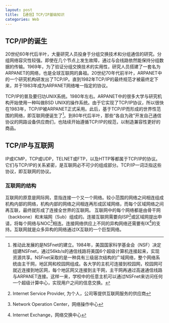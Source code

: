 ```yaml
---
layout: post
title: 【通信】TCP/IP基础知识
categories: Web
---
```

## TCP/IP的诞生
20世纪60年代后半叶，大量研究人员投身于分组交换技术和分组通信的研究。分组网络容灾性较强。即使在几个节点上发生故障，通过与会线路依然能保持分组数据的传输。1969年，为了验证分组交换技术的实用性，研究人员搭建了一套名为ARPANET的网络，也是全球互联网的鼻祖。20世纪70年代前半叶，ARPANET中的一个研究机构研发出了TCP/IP。直到1982年TCP/IP的最终规范才被最终定下来，并于1983年成为ARPANET网络唯一指定的协议。

TCP/IP的普及要归功UNIX系统。1980年左右。ARPANET中的很多大学与研究机构开始使用一种叫做BSD UNIX的操作系统。由于它实现了TCP/IP协议，所以很快在1983年，TCP/IP被ARPANET正式采用。此后，基于TCP/IP而形成的世界性范围的网络，即互联网便诞生了[^4]。到80年代后半叶，那些“各自为政”开发自己通信协议的网路设备供应商们，也陆续开始遵循TCP/IP的规范，以制造兼容性更好的商品。

## TCP/IP与互联网
IP或ICMP，TCP或UDP，TELNET或FTP，以及HTTP等都属于TCP/IP的协议。它们与TCP/IP的关系紧密，是互联网必不可少的组成部分。TCP/IP一词泛指这些协议，即互联网的协议。
### 互联网的结构
互联网的原意是网际网，意指连接一个又一个网络。较小范围的网络之间相连组成机构内部的网络，机构内部的网络之间相连再形成区域网络，而每个区域网络之间再互联，最终就形成了连接全世界的互联网。
互联网中的每个网络都是由骨干网（backbone）和末端网（Sub）组成的。连接互联网需要向ISP[^1]或区域网提出申请，将每个网络与NOC[^2]相连。连接网络供应上不同的异构网络还需要有IX[^3]的支持。互联网就是众多异构的网络通过IX互联的一个巨型网络。



[^1]: Internet Service Provider, 为个人，公司等提供互联网服务的供应商
[^2]: Network Operation Center，网络操作中心
[^3]: Internet Exchange，网络交换中心
[^4]: 推动此发展的是NSFnet的建立。1984年，美国国家科学基金会（NSF）决定组建NSFnet，通过56kb/s的通信线路将美国6个超级计算机连接起来，实现资源共享。NSFnet采取的是一种具有三级层次结构的广域网络，整个网络系统由主干网，地区网和校园网组成。各大学的主机可连接到校园网，校园网可就近连接到地区网，每个地区网又连接到主干网，主干网再通过高速通信线路与ARPANET连接。这样一来，学校中的任意主机可以通过NSFnet来访问任何一个超级计算中心，实现用户之间的信息交换。